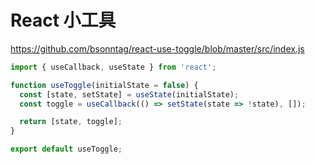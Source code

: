 # React 小工具
https://github.com/bsonntag/react-use-toggle/blob/master/src/index.js

```js
import { useCallback, useState } from 'react';

function useToggle(initialState = false) {
  const [state, setState] = useState(initialState);
  const toggle = useCallback(() => setState(state => !state), []);

  return [state, toggle];
}

export default useToggle;
```